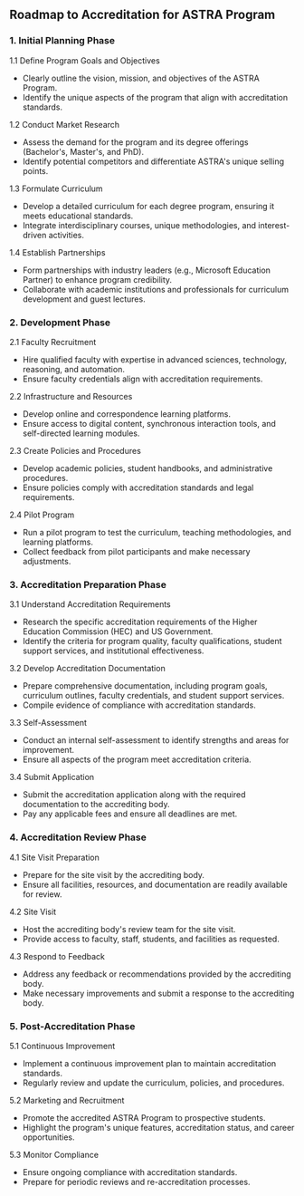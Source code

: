 
## Roadmap to Accreditation for ASTRA Program

### 1. Initial Planning Phase

1.1 Define Program Goals and Objectives

-   Clearly outline the vision, mission, and objectives of the ASTRA Program.
-   Identify the unique aspects of the program that align with accreditation standards.

1.2 Conduct Market Research

-   Assess the demand for the program and its degree offerings (Bachelor's, Master's, and PhD).
-   Identify potential competitors and differentiate ASTRA's unique selling points.

1.3 Formulate Curriculum

-   Develop a detailed curriculum for each degree program, ensuring it meets educational standards.
-   Integrate interdisciplinary courses, unique methodologies, and interest-driven activities.

1.4 Establish Partnerships

-   Form partnerships with industry leaders (e.g., Microsoft Education Partner) to enhance program credibility.
-   Collaborate with academic institutions and professionals for curriculum development and guest lectures.

### 2. Development Phase

2.1 Faculty Recruitment

-   Hire qualified faculty with expertise in advanced sciences, technology, reasoning, and automation.
-   Ensure faculty credentials align with accreditation requirements.

2.2 Infrastructure and Resources

-   Develop online and correspondence learning platforms.
-   Ensure access to digital content, synchronous interaction tools, and self-directed learning modules.

2.3 Create Policies and Procedures

-   Develop academic policies, student handbooks, and administrative procedures.
-   Ensure policies comply with accreditation standards and legal requirements.

2.4 Pilot Program

-   Run a pilot program to test the curriculum, teaching methodologies, and learning platforms.
-   Collect feedback from pilot participants and make necessary adjustments.

### 3. Accreditation Preparation Phase

3.1 Understand Accreditation Requirements

-   Research the specific accreditation requirements of the Higher Education Commission (HEC) and US Government.
-   Identify the criteria for program quality, faculty qualifications, student support services, and institutional effectiveness.

3.2 Develop Accreditation Documentation

-   Prepare comprehensive documentation, including program goals, curriculum outlines, faculty credentials, and student support services.
-   Compile evidence of compliance with accreditation standards.

3.3 Self-Assessment

-   Conduct an internal self-assessment to identify strengths and areas for improvement.
-   Ensure all aspects of the program meet accreditation criteria.

3.4 Submit Application

-   Submit the accreditation application along with the required documentation to the accrediting body.
-   Pay any applicable fees and ensure all deadlines are met.

### 4. Accreditation Review Phase

4.1 Site Visit Preparation

-   Prepare for the site visit by the accrediting body.
-   Ensure all facilities, resources, and documentation are readily available for review.

4.2 Site Visit

-   Host the accrediting body's review team for the site visit.
-   Provide access to faculty, staff, students, and facilities as requested.

4.3 Respond to Feedback

-   Address any feedback or recommendations provided by the accrediting body.
-   Make necessary improvements and submit a response to the accrediting body.

### 5. Post-Accreditation Phase

5.1 Continuous Improvement

-   Implement a continuous improvement plan to maintain accreditation standards.
-   Regularly review and update the curriculum, policies, and procedures.

5.2 Marketing and Recruitment

-   Promote the accredited ASTRA Program to prospective students.
-   Highlight the program's unique features, accreditation status, and career opportunities.

5.3 Monitor Compliance

-   Ensure ongoing compliance with accreditation standards.
-   Prepare for periodic reviews and re-accreditation processes.
